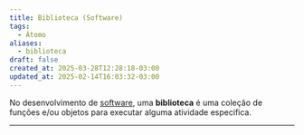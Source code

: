 ```yaml
---
title: Biblioteca (Software)
tags:
  - Átomo
aliases:
  - biblioteca
draft: false
created_at: 2025-03-28T12:28:18-03:00
updated_at: 2025-02-14T16:03:32-03:00
---
```


No desenvolvimento de [software](content/notas/2024/07/26/atomo/Software.md), uma **biblioteca** é uma coleção de funções e/ou objetos para executar alguma atividade especifica. 

---

